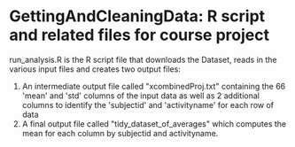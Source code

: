 GettingAndCleaningData: R script and related files for course project
======================================================================

run_analysis.R is the R script file that downloads the Dataset, reads in the various input files and creates two output files:
1. An intermediate output file called "xcombinedProj.txt" containing the 66 'mean' and 'std' columns of the input data as well as 2 additional columns to identify the 'subjectid' and 'activityname' for each row of data
2. A final output file called "tidy_dataset_of_averages" which  computes the mean for each column by subjectid and activityname.


